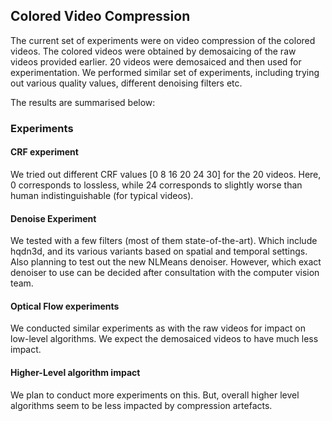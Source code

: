 ## Colored Video Compression
The current set of experiments were on video compression of the colored videos. The colored videos were obtained by demosaicing of the raw videos provided earlier. 
20 videos were demosaiced and then used for experimentation. We performed similar set of experiments, including trying out various quality values, different denoising filters etc.

The results are summarised below:
### Experiments
#### CRF experiment
We tried out different CRF values [0 8 16 20 24 30] for the 20 videos. Here, 0 corresponds to lossless, while 24 corresponds to slightly worse than human indistinguishable (for typical videos).

#### Denoise Experiment
We tested with a few filters (most of them state-of-the-art). Which include hqdn3d, and its various variants based on spatial and temporal settings.
Also planning to test out the new NLMeans denoiser. However, which exact denoiser to use can be decided after consultation with the computer vision team. 

#### Optical Flow experiments
We conducted similar experiments as with the raw videos for impact on low-level algorithms. We expect the demosaiced videos to have much less impact.

#### Higher-Level algorithm impact
We plan to conduct more experiments on this. But, overall higher level algorithms seem to be less impacted by compression artefacts. 
